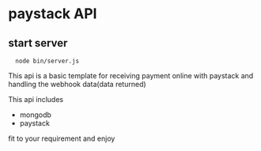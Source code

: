 # paystack API

## start server
```
  node bin/server.js
```

This api is a basic template for receiving payment online with paystack and handling the webhook data(data returned)

This api includes
- mongodb
- paystack

fit to your requirement and enjoy
